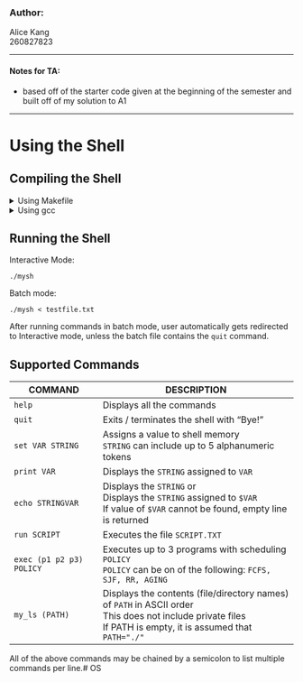 ### **Author:**
Alice Kang \
260827823

---

#### **Notes for TA:**
- based off of the starter code given at the beginning of the semester and built off of my solution to A1

---
# Using the Shell
## Compiling the Shell
<details>
<summary>Using Makefile</summary>

To compile:
```
make mysh
```

To recompile after making modifications:
```
make clean; make mysh
```
</details>

<details>
<summary>Using gcc</summary>

*Refer to contents of Makefile*

To compile:
```
gcc -c shell.c interpreter.c shellmemory.c
gcc -o mysh shell.o interpreter.o shellmemory.o
```

To recompile after making modifications:
```
rm mysh; rm *.o
```
</details>

## Running the Shell
Interactive Mode: 
```
./mysh
```
Batch mode: 
```
./mysh < testfile.txt
```
After running commands in batch mode, user automatically gets redirected to Interactive mode, unless the batch file contains the `quit` command.

## Supported Commands
| COMMAND | DESCRIPTION |
| ----------- | ----------- |
| `help` | Displays all the commands |
| `quit` | Exits / terminates the shell with “Bye!” |
| `set VAR STRING` | Assigns a value to shell memory <br /> `STRING` can include up to 5 alphanumeric tokens|
| `print VAR` | Displays the `STRING` assigned to `VAR` |
| `echo STRINGVAR` | Displays the `STRING` or <br /> Displays the `STRING` assigned to `$VAR` <br /> If value of `$VAR` cannot be found, empty line is returned|
| `run SCRIPT` | Executes the file `SCRIPT.TXT` |
| `exec (p1 p2 p3) POLICY` | Executes up to 3 programs with scheduling `POLICY` <br /> `POLICY` can be on of the following: `FCFS, SJF, RR, AGING` |
| `my_ls (PATH)` | Displays the contents (file/directory names) of `PATH` in ASCII order<br /> This does not include private files <br /> If PATH is empty, it is assumed that `PATH="./"`|

All of the above commands may be chained by a semicolon to list multiple commands per line.# OS
